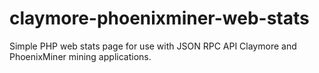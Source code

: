# claymore-phoenixminer-web-stats
Simple PHP web stats page for use with JSON RPC API Claymore and PhoenixMiner mining applications.
